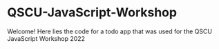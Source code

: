# QSCU-JavaScript-Workshop

Welcome! Here lies the code for a todo app that was used for the QSCU JavaScript Workshop 2022 
